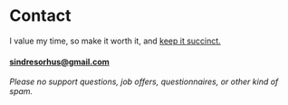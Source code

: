 # Contact

I value my time, so make it worth it, and [keep it succinct.](https://www.google.com/search?q=succinct+emails)

#### sindresorhus@gmail.com

*Please no support questions, job offers, questionnaires, or other kind of spam.*
